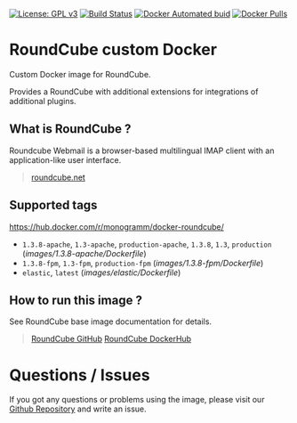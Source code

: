 
[uri_license]: http://www.gnu.org/licenses/gpl.html
[uri_license_image]: https://img.shields.io/badge/License-GPL%20v3-blue.svg

[![License: GPL v3][uri_license_image]][uri_license]
[![Build Status](https://travis-ci.org/Monogramm/docker-roundcube.svg)](https://travis-ci.org/Monogramm/docker-roundcube)
[![Docker Automated buid](https://img.shields.io/docker/build/monogramm/docker-roundcube.svg)](https://hub.docker.com/r/monogramm/docker-roundcube/)
[![Docker Pulls](https://img.shields.io/docker/pulls/monogramm/docker-roundcube.svg)](https://hub.docker.com/r/monogramm/docker-roundcube/)

# RoundCube custom Docker

Custom Docker image for RoundCube.

Provides a RoundCube with additional extensions for integrations of additional plugins.

## What is RoundCube ?

Roundcube Webmail is a browser-based multilingual IMAP client with an application-like user interface.

> [roundcube.net](https://roundcube.net/)

## Supported tags

https://hub.docker.com/r/monogramm/docker-roundcube/

-	`1.3.8-apache`, `1.3-apache`, `production-apache`, `1.3.8`, `1.3`, `production` (*images/1.3.8-apache/Dockerfile*)
-	`1.3.8-fpm`, `1.3-fpm`, `production-fpm` (*images/1.3.8-fpm/Dockerfile*)
-	`elastic`, `latest` (*images/elastic/Dockerfile*)

## How to run this image ?

See RoundCube base image documentation for details.

> [RoundCube GitHub](https://github.com/roundcube/roundcubemail-docker)
> [RoundCube DockerHub](https://hub.docker.com/r/roundcube/roundcubemail/)

# Questions / Issues
If you got any questions or problems using the image, please visit our [Github Repository](https://github.com/Monogramm/docker-roundcube) and write an issue.
